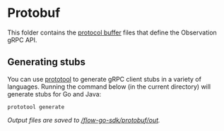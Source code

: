 # Protobuf

This folder contains the [protocol buffer](https://developers.google.com/protocol-buffers) files that define the Observation gRPC API. 


## Generating stubs

You can use [prototool](https://github.com/uber/prototool) to generate gRPC client stubs in a variety of languages. Running the command below (in the current directory) will generate stubs for Go and Java:

```shell script
prototool generate
```

_Output files are saved to [/flow-go-sdk/protobuf/out](/out)._
